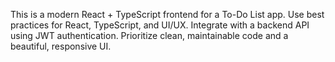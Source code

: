 <!-- Use this file to provide workspace-specific custom instructions to Copilot. For more details, visit https://code.visualstudio.com/docs/copilot/copilot-customization#_use-a-githubcopilotinstructionsmd-file -->

This is a modern React + TypeScript frontend for a To-Do List app. Use best practices for React, TypeScript, and UI/UX. Integrate with a backend API using JWT authentication. Prioritize clean, maintainable code and a beautiful, responsive UI.
